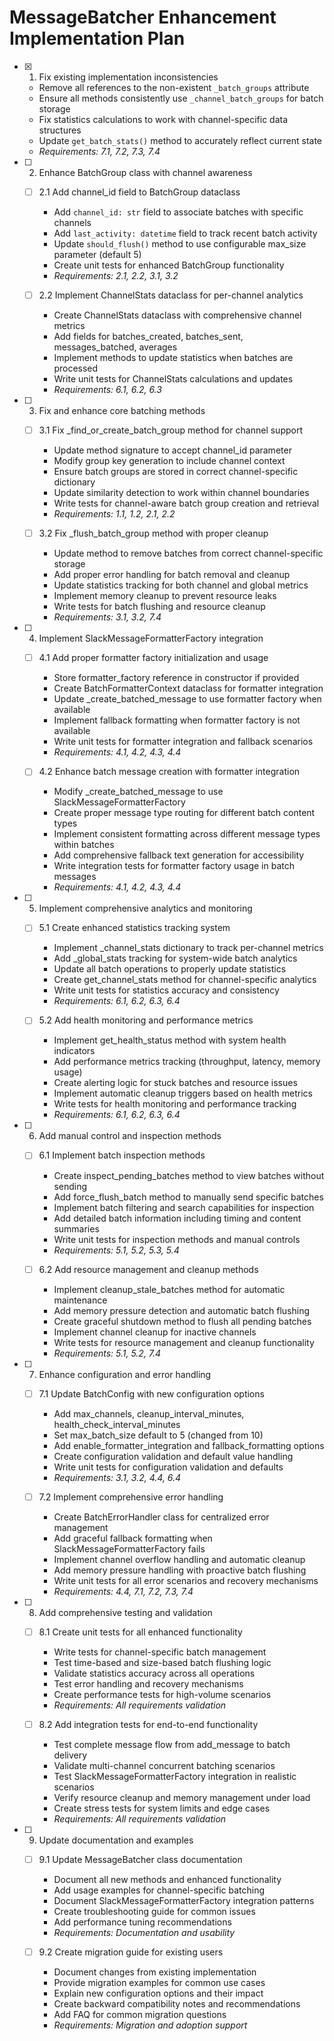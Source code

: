 # MessageBatcher Enhancement Implementation Plan

- [x] 1. Fix existing implementation inconsistencies
  - Remove all references to the non-existent `_batch_groups` attribute
  - Ensure all methods consistently use `_channel_batch_groups` for batch storage
  - Fix statistics calculations to work with channel-specific data structures
  - Update `get_batch_stats()` method to accurately reflect current state
  - _Requirements: 7.1, 7.2, 7.3, 7.4_

- [ ] 2. Enhance BatchGroup class with channel awareness
  - [ ] 2.1 Add channel_id field to BatchGroup dataclass
    - Add `channel_id: str` field to associate batches with specific channels
    - Add `last_activity: datetime` field to track recent batch activity
    - Update `should_flush()` method to use configurable max_size parameter (default 5)
    - Create unit tests for enhanced BatchGroup functionality
    - _Requirements: 2.1, 2.2, 3.1, 3.2_

  - [ ] 2.2 Implement ChannelStats dataclass for per-channel analytics
    - Create ChannelStats dataclass with comprehensive channel metrics
    - Add fields for batches_created, batches_sent, messages_batched, averages
    - Implement methods to update statistics when batches are processed
    - Write unit tests for ChannelStats calculations and updates
    - _Requirements: 6.1, 6.2, 6.3_

- [ ] 3. Fix and enhance core batching methods
  - [ ] 3.1 Fix _find_or_create_batch_group method for channel support
    - Update method signature to accept channel_id parameter
    - Modify group key generation to include channel context
    - Ensure batch groups are stored in correct channel-specific dictionary
    - Update similarity detection to work within channel boundaries
    - Write tests for channel-aware batch group creation and retrieval
    - _Requirements: 1.1, 1.2, 2.1, 2.2_

  - [ ] 3.2 Fix _flush_batch_group method with proper cleanup
    - Update method to remove batches from correct channel-specific storage
    - Add proper error handling for batch removal and cleanup
    - Update statistics tracking for both channel and global metrics
    - Implement memory cleanup to prevent resource leaks
    - Write tests for batch flushing and resource cleanup
    - _Requirements: 3.1, 3.2, 7.4_

- [ ] 4. Implement SlackMessageFormatterFactory integration
  - [ ] 4.1 Add proper formatter factory initialization and usage
    - Store formatter_factory reference in constructor if provided
    - Create BatchFormatterContext dataclass for formatter integration
    - Update _create_batched_message to use formatter factory when available
    - Implement fallback formatting when formatter factory is not available
    - Write unit tests for formatter integration and fallback scenarios
    - _Requirements: 4.1, 4.2, 4.3, 4.4_

  - [ ] 4.2 Enhance batch message creation with formatter integration
    - Modify _create_batched_message to use SlackMessageFormatterFactory
    - Create proper message type routing for different batch content types
    - Implement consistent formatting across different message types within batches
    - Add comprehensive fallback text generation for accessibility
    - Write integration tests for formatter factory usage in batch messages
    - _Requirements: 4.1, 4.2, 4.3, 4.4_

- [ ] 5. Implement comprehensive analytics and monitoring
  - [ ] 5.1 Create enhanced statistics tracking system
    - Implement _channel_stats dictionary to track per-channel metrics
    - Add _global_stats tracking for system-wide batch analytics
    - Update all batch operations to properly update statistics
    - Create get_channel_stats method for channel-specific analytics
    - Write unit tests for statistics accuracy and consistency
    - _Requirements: 6.1, 6.2, 6.3, 6.4_

  - [ ] 5.2 Add health monitoring and performance metrics
    - Implement get_health_status method with system health indicators
    - Add performance metrics tracking (throughput, latency, memory usage)
    - Create alerting logic for stuck batches and resource issues
    - Implement automatic cleanup triggers based on health metrics
    - Write tests for health monitoring and performance tracking
    - _Requirements: 6.1, 6.2, 6.3, 6.4_

- [ ] 6. Add manual control and inspection methods
  - [ ] 6.1 Implement batch inspection methods
    - Create inspect_pending_batches method to view batches without sending
    - Add force_flush_batch method to manually send specific batches
    - Implement batch filtering and search capabilities for inspection
    - Add detailed batch information including timing and content summaries
    - Write unit tests for inspection methods and manual controls
    - _Requirements: 5.1, 5.2, 5.3, 5.4_

  - [ ] 6.2 Add resource management and cleanup methods
    - Implement cleanup_stale_batches method for automatic maintenance
    - Add memory pressure detection and automatic batch flushing
    - Create graceful shutdown method to flush all pending batches
    - Implement channel cleanup for inactive channels
    - Write tests for resource management and cleanup functionality
    - _Requirements: 5.1, 5.2, 7.4_

- [ ] 7. Enhance configuration and error handling
  - [ ] 7.1 Update BatchConfig with new configuration options
    - Add max_channels, cleanup_interval_minutes, health_check_interval_minutes
    - Set max_batch_size default to 5 (changed from 10)
    - Add enable_formatter_integration and fallback_formatting options
    - Create configuration validation and default value handling
    - Write unit tests for configuration validation and defaults
    - _Requirements: 3.1, 3.2, 4.4, 6.4_

  - [ ] 7.2 Implement comprehensive error handling
    - Create BatchErrorHandler class for centralized error management
    - Add graceful fallback formatting when SlackMessageFormatterFactory fails
    - Implement channel overflow handling and automatic cleanup
    - Add memory pressure handling with proactive batch flushing
    - Write unit tests for all error scenarios and recovery mechanisms
    - _Requirements: 4.4, 7.1, 7.2, 7.3, 7.4_

- [ ] 8. Add comprehensive testing and validation
  - [ ] 8.1 Create unit tests for all enhanced functionality
    - Write tests for channel-specific batch management
    - Test time-based and size-based batch flushing logic
    - Validate statistics accuracy across all operations
    - Test error handling and recovery mechanisms
    - Create performance tests for high-volume scenarios
    - _Requirements: All requirements validation_

  - [ ] 8.2 Add integration tests for end-to-end functionality
    - Test complete message flow from add_message to batch delivery
    - Validate multi-channel concurrent batching scenarios
    - Test SlackMessageFormatterFactory integration in realistic scenarios
    - Verify resource cleanup and memory management under load
    - Create stress tests for system limits and edge cases
    - _Requirements: All requirements validation_

- [ ] 9. Update documentation and examples
  - [ ] 9.1 Update MessageBatcher class documentation
    - Document all new methods and enhanced functionality
    - Add usage examples for channel-specific batching
    - Document SlackMessageFormatterFactory integration patterns
    - Create troubleshooting guide for common issues
    - Add performance tuning recommendations
    - _Requirements: Documentation and usability_

  - [ ] 9.2 Create migration guide for existing users
    - Document changes from existing implementation
    - Provide migration examples for common use cases
    - Explain new configuration options and their impact
    - Create backward compatibility notes and recommendations
    - Add FAQ for common migration questions
    - _Requirements: Migration and adoption support_